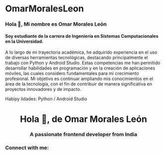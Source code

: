 # OmarMoralesLeon
### Hola 👋, Mi nombre es Omar Morales León 
#### Soy estudiante de la carrera de Ingeniería en Sistemas Computacionales en la Universidad. 

A lo largo de mi trayectoria académica, he adquirido experiencia en el uso de diversas herramientas tecnológicas, destacando principalmente el trabajo con Python y Android Studio. Estas competencias me han permitido desarrollar habilidades en programación y en la creación de aplicaciones móviles, las cuales considero fundamentales para mi crecimiento profesional.
Mi objetivo es continuar ampliando mis conocimientos en el área de la tecnología, con el fin de contribuir de manera significativa en proyectos innovadores y de impacto.

Habipy lidades: Python / Android Studio 

<h1 align="center">Hola 👋, de Omar Morales León</h1>
<h3 align="center">A passionate frontend developer from India</h3>

<h3 align="left">Connect with me:</h3>
<p align="left">
</p>





